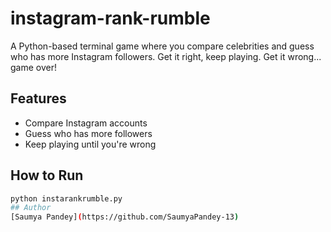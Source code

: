 # instagram-rank-rumble

A Python-based terminal game where you compare celebrities and guess who has more Instagram followers. Get it right, keep playing. Get it wrong... game over!

## Features
- Compare Instagram accounts
- Guess who has more followers
- Keep playing until you're wrong

## How to Run
```bash
python instarankrumble.py
## Author
[Saumya Pandey](https://github.com/SaumyaPandey-13)
